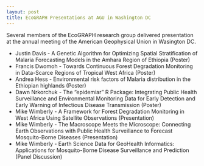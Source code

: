 ```yaml
---
layout: post
title: EcoGRAPH Presentations at AGU in Washington DC
---
```


Several members of the EcoGRAPH research group delivered presentation at the annual meeting of the American Geophysical Union in Wasington DC.

* Justin Davis - A Genetic Algorithm for Optimizing Spatial Stratification of Malaria Forecasting Models in the Amhara Region of Ethiopia (Poster)
* Francis Dwomoh - Towards Continuous Forest Degradation Monitoring in Data-Scarce Regions of Tropical West Africa (Poster)
* Andrea Hess - Environmental risk factors of Malaria distribution in the Ethiopian highlands (Poster)
* Dawn Nrkorchuk - The “epidemiar” R Package: Integrating Public Health Surveillance and Environmental Monitoring Data for Early Detection and Early Warning of Infectious Disease Transmission (Poster)
* Mike Wimberly - A Framework for Forest Degradation Monitoring in West Africa Using Satellite Observations (Presentation)
* Mike Wimberly - The Macroscope Meets the Microscope: Connecting Earth Observations with Public Health Surveillance to Forecast Mosquito-Borne Diseases (Presentation)
* Mike Wimberly - Earth Science Data for GeoHealth Informatics: Applications for Mosquito-Borne Disease Surveillance and Prediction (Panel Discussion)
